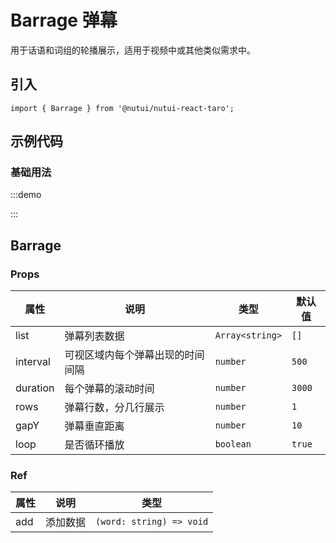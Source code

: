 # Barrage 弹幕


用于话语和词组的轮播展示，适用于视频中或其他类似需求中。

## 引入

```tsx
import { Barrage } from '@nutui/nutui-react-taro';
```

## 示例代码

### 基础用法

:::demo

<CodeBlock src='taro/demo1.tsx'></CodeBlock>

:::

## Barrage

### Props

| 属性 | 说明 | 类型 | 默认值 |
| --- | --- | --- | --- |
| list | 弹幕列表数据 | `Array<string>` | `[]` |
| interval | 可视区域内每个弹幕出现的时间间隔 | `number` | `500` |
| duration | 每个弹幕的滚动时间 | `number` | `3000` |
| rows | 弹幕行数，分几行展示 | `number` | `1` |
| gapY | 弹幕垂直距离 | `number` | `10` |
| loop | 是否循环播放 | `boolean` | `true` |

### Ref

| 属性 | 说明 | 类型 |
| --- | --- | --- |
| add | 添加数据 | `(word: string) => void` |
